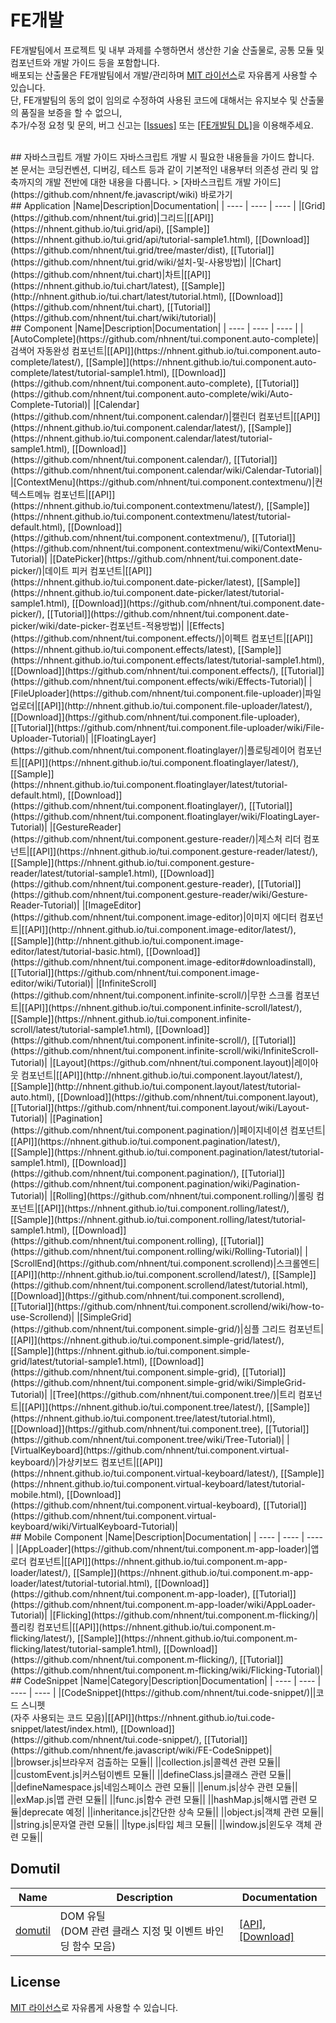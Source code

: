 FE개발
======================
FE개발팀에서 프로젝트 및 내부 과제를 수행하면서 생산한 기술 산출물로, 공통 모듈 및 컴포넌트와 개발 가이드 등을 포함합니다.<br>
배포되는 산출물은 FE개발팀에서 개발/관리하며 [MIT 라이선스](LICENSE)로 자유롭게 사용할 수 있습니다.<br>
단, FE개발팀의 동의 없이 임의로 수정하여 사용된 코드에 대해서는 유지보수 및 산출물의 품질을 보증을 할 수 없으니,<br>
추가/수정 요청 및 문의, 버그 신고는 [[Issues]](https://github.com/nhnent/fe.javascript/issues) 또는 [[FE개발팀 DL]](mailto:dl_javascript@nhnent.com)을 이용해주세요.<br>

<br>
## 자바스크립트 개발 가이드
자바스크립트 개발 시 필요한 내용들을 가이드 합니다.<br>
본 문서는 코딩컨벤션, 디버깅, 테스트 등과 같이 기본적인 내용부터 의존성 관리 및 압축까지의 개발 전반에 대한 내용을 다룹니다.
> [자바스크립트 개발 가이드](https://github.com/nhnent/fe.javascript/wiki) 바로가기

<br>
## Application
|Name|Description|Documentation|
| ---- | ---- | ---- |
|[Grid](https://github.com/nhnent/tui.grid)|그리드|[[API]](https://nhnent.github.io/tui.grid/api), [[Sample]](https://nhnent.github.io/tui.grid/api/tutorial-sample1.html),  [[Download]](https://github.com/nhnent/tui.grid/tree/master/dist), [[Tutorial]](https://github.com/nhnent/tui.grid/wiki/설치-및-사용방법)|
|[Chart](https://github.com/nhnent/tui.chart)|차트|[[API]](https://nhnent.github.io/tui.chart/latest), [[Sample]](http://nhnent.github.io/tui.chart/latest/tutorial.html),  [[Download]](https://github.com/nhnent/tui.chart), [[Tutorial]](https://github.com/nhnent/tui.chart/wiki/tutorial)|
 
<br>
## Component
|Name|Description|Documentation|
| ---- | ---- | ---- |
|[AutoComplete](https://github.com/nhnent/tui.component.auto-complete)|검색어 자동완성 컴포넌트|[[API]](https://nhnent.github.io/tui.component.auto-complete/latest/), [[Sample]](https://nhnent.github.io/tui.component.auto-complete/latest/tutorial-sample1.html),  [[Download]](https://github.com/nhnent/tui.component.auto-complete), [[Tutorial]](https://github.com/nhnent/tui.component.auto-complete/wiki/Auto-Complete-Tutorial)|
|[Calendar](https://github.com/nhnent/tui.component.calendar/)|캘린더 컴포넌트|[[API]](https://nhnent.github.io/tui.component.calendar/latest/), [[Sample]](https://nhnent.github.io/tui.component.calendar/latest/tutorial-sample1.html), [[Download]](https://github.com/nhnent/tui.component.calendar/), [[Tutorial]](https://github.com/nhnent/tui.component.calendar/wiki/Calendar-Tutorial)|
|[ContextMenu](https://github.com/nhnent/tui.component.contextmenu/)|컨텍스트메뉴 컴포넌트|[[API]](https://nhnent.github.io/tui.component.contextmenu/latest/), [[Sample]](https://nhnent.github.io/tui.component.contextmenu/latest/tutorial-default.html), [[Download]](https://github.com/nhnent/tui.component.contextmenu/), [[Tutorial]](https://github.com/nhnent/tui.component.contextmenu/wiki/ContextMenu-Tutorial)|
|[DatePicker](https://github.com/nhnent/tui.component.date-picker/)|데이트 피커 컴포넌트|[[API]](https://nhnent.github.io/tui.component.date-picker/latest), [[Sample]](https://nhnent.github.io/tui.component.date-picker/latest/tutorial-sample1.html), [[Download]](https://github.com/nhnent/tui.component.date-picker/), [[Tutorial]](https://github.com/nhnent/tui.component.date-picker/wiki/date-picker-컴포넌트-적용방법)|
|[Effects](https://github.com/nhnent/tui.component.effects/)|이펙트  컴포넌트|[[API]](https://nhnent.github.io/tui.component.effects/latest), [[Sample]](https://nhnent.github.io/tui.component.effects/latest/tutorial-sample1.html), [[Download]](https://github.com/nhnent/tui.component.effects/), [[Tutorial]](https://github.com/nhnent/tui.component.effects/wiki/Effects-Tutorial)|
|[FileUploader](https://github.com/nhnent/tui.component.file-uploader)|파일 업로더|[[API]](http://nhnent.github.io/tui.component.file-uploader/latest/),  [[Download]](https://github.com/nhnent/tui.component.file-uploader), [[Tutorial]](https://github.com/nhnent/tui.component.file-uploader/wiki/File-Uploader-Tutorial)|
|[FloatingLayer](https://github.com/nhnent/tui.component.floatinglayer/)|플로팅레이어 컴포넌트|[[API]](https://nhnent.github.io/tui.component.floatinglayer/latest/), [[Sample]](https://nhnent.github.io/tui.component.floatinglayer/latest/tutorial-default.html), [[Download]](https://github.com/nhnent/tui.component.floatinglayer/), [[Tutorial]](https://github.com/nhnent/tui.component.floatinglayer/wiki/FloatingLayer-Tutorial)|
|[GestureReader](https://github.com/nhnent/tui.component.gesture-reader/)|제스처 리더 컴포넌트|[[API]](https://nhnent.github.io/tui.component.gesture-reader/latest/), [[Sample]](https://nhnent.github.io/tui.component.gesture-reader/latest/tutorial-sample1.html),  [[Download]](https://github.com/nhnent/tui.component.gesture-reader), [[Tutorial]](https://github.com/nhnent/tui.component.gesture-reader/wiki/Gesture-Reader-Tutorial)|
|[ImageEditor](https://github.com/nhnent/tui.component.image-editor)|이미지 에디터 컴포넌트|[[API]](http://nhnent.github.io/tui.component.image-editor/latest/), [[Sample]](http://nhnent.github.io/tui.component.image-editor/latest/tutorial-basic.html),  [[Download]](https://github.com/nhnent/tui.component.image-editor#downloadinstall), [[Tutorial]](https://github.com/nhnent/tui.component.image-editor/wiki/Tutorial)|
|[InfiniteScroll](https://github.com/nhnent/tui.component.infinite-scroll/)|무한 스크롤 컴포넌트|[[API]](https://nhnent.github.io/tui.component.infinite-scroll/latest/), [[Sample]](https://nhnent.github.io/tui.component.infinite-scroll/latest/tutorial-sample1.html),  [[Download]](https://github.com/nhnent/tui.component.infinite-scroll/), [[Tutorial]](https://github.com/nhnent/tui.component.infinite-scroll/wiki/InfiniteScroll-Tutorial)|
|[Layout](https://github.com/nhnent/tui.component.layout)|레이아웃 컴포넌트|[[API]](http://nhnent.github.io/tui.component.layout/latest/), [[Sample]](http://nhnent.github.io/tui.component.layout/latest/tutorial-auto.html),  [[Download]](https://github.com/nhnent/tui.component.layout), [[Tutorial]](https://github.com/nhnent/tui.component.layout/wiki/Layout-Tutorial)|
|[Pagination](https://github.com/nhnent/tui.component.pagination/)|페이지네이션 컴포넌트|[[API]](https://nhnent.github.io/tui.component.pagination/latest/), [[Sample]](https://nhnent.github.io/tui.component.pagination/latest/tutorial-sample1.html),  [[Download]](https://github.com/nhnent/tui.component.pagination/), [[Tutorial]](https://github.com/nhnent/tui.component.pagination/wiki/Pagination-Tutorial)|
|[Rolling](https://github.com/nhnent/tui.component.rolling/)|롤링 컴포넌트|[[API]](https://nhnent.github.io/tui.component.rolling/latest/), [[Sample]](https://nhnent.github.io/tui.component.rolling/latest/tutorial-sample1.html), [[Download]](https://github.com/nhnent/tui.component.rolling), [[Tutorial]](https://github.com/nhnent/tui.component.rolling/wiki/Rolling-Tutorial)|
|[ScrollEnd](https://github.com/nhnent/tui.component.scrollend)|스크롤엔드| [[API]](http://nhnent.github.io/tui.component.scrollend/latest/),  [[Sample]](https://github.com/nhnent/tui.component.scrollend/latest/tutorial.html), [[Download]](https://github.com/nhnent/tui.component.scrollend),  [[Tutorial]](https://github.com/nhnent/tui.component.scrollend/wiki/how-to-use-Scrollend)|
|[SimpleGrid](https://github.com/nhnent/tui.component.simple-grid/)|심플 그리드 컴포넌트|[[API]](https://nhnent.github.io/tui.component.simple-grid/latest/), [[Sample]](https://nhnent.github.io/tui.component.simple-grid/latest/tutorial-sample1.html),  [[Download]](https://github.com/nhnent/tui.component.simple-grid), [[Tutorial]](https://github.com/nhnent/tui.component.simple-grid/wiki/SimpleGrid-Tutorial)|
|[Tree](https://github.com/nhnent/tui.component.tree/)|트리 컴포넌트|[[API]](https://nhnent.github.io/tui.component.tree/latest/), [[Sample]](https://nhnent.github.io/tui.component.tree/latest/tutorial.html),  [[Download]](https://github.com/nhnent/tui.component.tree), [[Tutorial]](https://github.com/nhnent/tui.component.tree/wiki/Tree-Tutorial)|
|[VirtualKeyboard](https://github.com/nhnent/tui.component.virtual-keyboard/)|가상키보드 컴포넌트|[[API]](https://nhnent.github.io/tui.component.virtual-keyboard/latest/), [[Sample]](https://nhnent.github.io/tui.component.virtual-keyboard/latest/tutorial-mobile.html),  [[Download]](https://github.com/nhnent/tui.component.virtual-keyboard), [[Tutorial]](https://github.com/nhnent/tui.component.virtual-keyboard/wiki/VirtualKeyboard-Tutorial)|

<br>
## Mobile Component
|Name|Description|Documentation|
| ---- | ---- | ---- |
|[AppLoader](https://github.com/nhnent/tui.component.m-app-loader)|앱로더 컴포넌트|[[API]](https://nhnent.github.io/tui.component.m-app-loader/latest/), [[Sample]](https://nhnent.github.io/tui.component.m-app-loader/latest/tutorial-tutorial.html),  [[Download]](https://github.com/nhnent/tui.component.m-app-loader), [[Tutorial]](https://github.com/nhnent/tui.component.m-app-loader/wiki/AppLoader-Tutorial)|
|[Flicking](https://github.com/nhnent/tui.component.m-flicking/)|플리킹 컴포넌트|[[API]](https://nhnent.github.io/tui.component.m-flicking/latest/), [[Sample]](https://nhnent.github.io/tui.component.m-flicking/latest/tutorial-sample1.html),  [[Download]](https://github.com/nhnent/tui.component.m-flicking/), [[Tutorial]](https://github.com/nhnent/tui.component.m-flicking/wiki/Flicking-Tutorial)|

<br>
## CodeSnippet
|Name|Category|Description|Documentation|
| ---- | ---- | ---- | ---- |
|[CodeSnippet](https://github.com/nhnent/tui.code-snippet/)||코드 스니펫<br>(자주 사용되는 코드 모음)|[[API]](https://nhnent.github.io/tui.code-snippet/latest/index.html), [[Download]](https://github.com/nhnent/tui.code-snippet/), [[Tutorial]](https://github.com/nhnent/fe.javascript/wiki/FE-CodeSnippet)|
||browser.js|브라우저 검출하는 모듈||
||collection.js|콜렉션 관련 모듈||
||customEvent.js|커스텀이벤트 모듈||
||defineClass.js|클래스 관련 모듈||
||defineNamespace.js|네임스페이스 관련 모듈||
||enum.js|상수 관련 모듈||
||exMap.js|맵 관련 모듈||
||func.js|함수 관련 모듈||
||hashMap.js|해시맵 관련 모듈|deprecate 예정|
||inheritance.js|간단한 상속 모듈||
||object.js|객체 관련 모듈||
||string.js|문자열 관련 모듈||
||type.js|타입 체크 모듈||
||window.js|윈도우 객체 관련 모듈||

## Domutil
|Name|Description|Documentation|
| ---- | ---- | ---- |
|[domutil](https://github.com/nhnent/tui.domutil/)|DOM 유틸<br>(DOM 관련 클래스 지정 및 이벤트 바인딩 함수 모음)|[[API]](https://nhnent.github.io/tui.domutil/latest/index.html), [[Download]](https://github.com/nhnent/tui.domutil/)|
## License
[MIT 라이선스](LICENSE)로 자유롭게 사용할 수 있습니다.
